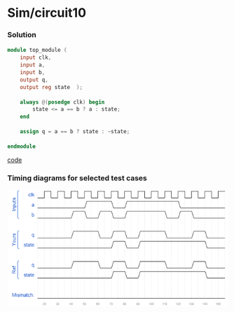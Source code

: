 # Sim/circuit10
### Solution
```Verilog
module top_module (
    input clk,
    input a,
    input b,
    output q,
    output reg state  );
    
    always @(posedge clk) begin
        state <= a == b ? a : state;
    end
    
    assign q = a == b ? state : ~state;

endmodule
```
[code](./173.v)

### Timing diagrams for selected test cases
![result](./result.png)

